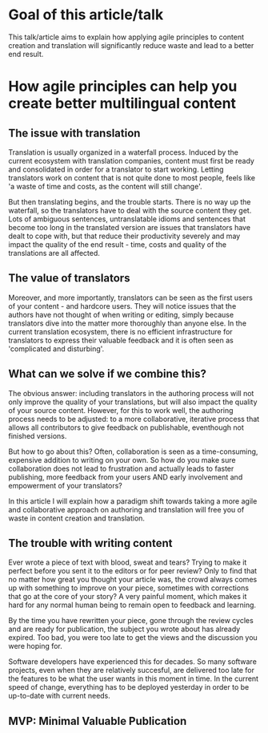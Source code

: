 # Goal of this article/talk
This talk/article aims to explain how applying agile principles to content creation and translation will significantly reduce waste and lead to a better end result. 

# How agile principles can help you create better multilingual content

## The issue with translation
Translation is usually organized in a waterfall process. 
Induced by the current ecosystem with translation companies, content must first be ready and consolidated in order for a translator to start working. Letting translators work on content that is not quite done to most people, feels like 'a waste of time and costs, as the content will still change'. 

But then translating begins, and the trouble starts. There is no way up the waterfall, so the translators have to deal with the source content they get.
Lots of ambiguous sentences, untranslatable idioms and sentences that become too long in the translated version are issues 
that translators have dealt to cope with, but that reduce their productivity severely and may impact the quality of the end result - time, costs and quality of the translations are all affected.

## The value of translators
Moreover, and more importantly, translators can be seen as the first users of your content - and hardcore users. 
They will notice issues that the authors have not thought of when writing or editing, 
simply because translators dive into the matter more thoroughly than anyone else. In the current translation ecosystem, there is no efficient infrastructure for translators to express their valuable feedback and it is often seen as 'complicated and disturbing'. 

## What can we solve if we combine this? 
The obvious answer: including translators in the authoring process will not only improve the quality of your translations, 
but will also impact the quality of your source content. However, for this to work well, the authoring process needs to be adjusted: to a more collaborative, iterative process that allows all contributors to give feedback on publishable, eventhough not finished versions. 

But how to go about this? Often, collaboration is seen as a time-consuming, expensive addition to writing on your own. So how do you make sure collaboration does not lead to frustration and actually leads to faster publishing, more feedback from your users AND early involvement and empowerment of your translators?

In this article I will explain how a paradigm shift towards taking a more agile and collaborative approach on authoring and translation will free you of waste in content creation and translation.

## The trouble with writing content

Ever wrote a piece of text with blood, sweat and tears? Trying to make it perfect before you sent it to the editors or for peer review? Only to find that no matter how great you thought your article was, the crowd always comes up with something to improve on your piece, sometimes with corrections that go at the core of your story? A very painful moment, which makes it hard for any normal human being to remain open to feedback and learning. 

By the time you have rewritten your piece, gone through the review cycles and are ready for publication, the subject you wrote about has already expired. Too bad, you were too late to get the views and the discussion you were hoping for. 

Software developers have experienced this for decades. So many software projects, even when they are relatively succesful, are delivered too late for the features to be what the user wants in this moment in time. In the current speed of change, everything has to be deployed yesterday in order to be up-to-date with current needs. 

## MVP: Minimal Valuable Publication

